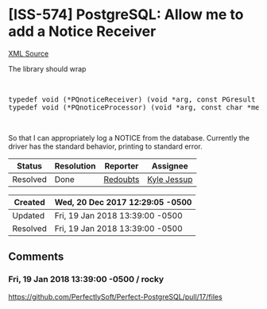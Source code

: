 # [ISS-574] PostgreSQL: Allow me to add a Notice Receiver

[XML Source](../xml/ISS-574.xml)
<p><p>The library should wrap</p>

<p> </p>
<div class="code panel" style="border-width: 1px;"><div class="codeContent panelContent">
<pre class="code-java">
typedef void (*PQnoticeReceiver) (void *arg, <span class="code-keyword">const</span> PGresult *res);
typedef void (*PQnoticeProcessor) (void *arg, <span class="code-keyword">const</span> <span class="code-object">char</span> *message);
</pre>
</div></div>
<p> </p>

<p>So that I can appropriately log a NOTICE from the database. Currently the driver has the standard behavior, printing to standard error.</p></p>





Status|Resolution|Reporter|Assignee
------|----------|--------|--------
Resolved|Done|[Redoubts](Redoubts)|[Kyle Jessup]($kjessup)





Created|Wed, 20 Dec 2017 12:29:05 -0500
-------|--------------
Updated|Fri, 19 Jan 2018 13:39:00 -0500
Resolved|Fri, 19 Jan 2018 13:39:00 -0500


## Comments




### Fri, 19 Jan 2018 13:39:00 -0500 / rocky 

<p><p><a href="https://github.com/PerfectlySoft/Perfect-PostgreSQL/pull/17/files" class="external-link" rel="nofollow">https://github.com/PerfectlySoft/Perfect-PostgreSQL/pull/17/files</a></p></p>


